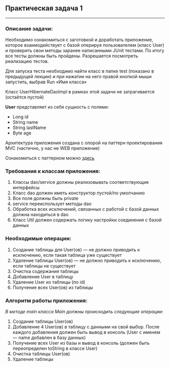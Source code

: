 
## Практическая задача 1
___

### **Описание задачи:**

Необходимо ознакомиться с заготовкой и доработать приложение, которое взаимодействует с базой оперируя пользователем (класс User) и проверить свои методы заранее написанными JUnit тестами. По итогу все тесты должны быть пройдены. Разрешается посмотреть реализацию тестов.

Для запуска теста необходимо найти класс в папке test (показано в предыдущей лекции) и при нажатии на него правой кнопкой мыши запустить, выбрав Run «Имя класса»

Класс UserHibernateDaoImpl  в рамках этой задачи не затрагивается (остаётся пустой)

**User**  представляет из себя сущность с полями:

-   Long id
-   String name
-   String lastName
-   Byte age

Архитектура приложения создана с опорой на паттерн проектирования MVC (частично, у нас не WEB приложение)

Ознакомиться с паттерном можно  [здесь](https://pro-java.ru/patterny-proektirovaniya-java/chto-takoe-pattern-proektirovaniya-mvc-v-java/)

### **Требования к классам приложения:**

1.  Классы dao/service  должны реализовывать соответствующие интерфейсы
2.  Класс dao  должен иметь конструктор пустой/по умолчанию
3.  Все поля должны быть private
4.  service переиспользует методы dao
5.  Обработка всех исключений, связанных с работой с базой данных должна находиться в dao
6.  Класс Util  должен содержать логику настройки соединения с базой данных

### **Необходимые операции:**

1.  Создание таблицы для User(ов) — не должно приводить к исключению, если такая таблица уже существует
2.  Удаление таблицы User(ов) — не должно приводить к исключению, если таблицы не существует
3.  Очистка содержания таблицы
4.  Добавление User в таблицу
5.  Удаление User  из таблицы (по id)
6.  Получение всех User(ов) из таблицы

### **Алгоритм работы приложения**:

_В методе_ _main класса Main должны происходить следующие операции:_

1.  Создание таблицы User(ов)
2.  Добавление 4 User(ов) в таблицу с данными на свой выбор. После каждого добавления должен быть вывод в консоль (User  с именем — name добавлен в базу данных)
3.  Получение всех User из базы и вывод в консоль (должен быть переопределен toString  в классе User)
4.  Очистка таблицы User(ов)
5.  Удаление таблицы